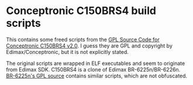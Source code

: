 # Conceptronic C150BRS4 build scripts

This contains some freed scripts from the [GPL Source Code for Conceptronic C150BRS4 v2.0][1].
I guess they are GPL and copyright by Edimax/Conceptronic, but it is not explicitly stated.

The original scripts are wrapped in ELF executables and seem to originate from Edimax SDK.
C150BRS4 is a clone of Edimax BR-6225n/BR-6226n.
[BR-6225n's GPL source][2] contains similar scripts, which are not obfuscated.

[1]:http://download.conceptronic.net/GPL/C04-084_C150BRS4_v2.0_GPL_Source_Code.zip
[2]:http://www.edimax.com/edimax/mw/cufiles/files/download/OpenSourceCode/transfer/Wireless/Router/BR-6424n_V2/Edimax_RT305X_6X25N_GPL_20110923.zip
